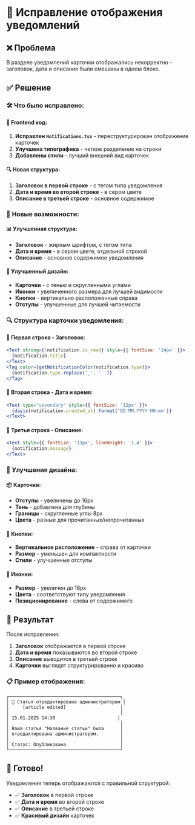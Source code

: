 # 🔧 Исправление отображения уведомлений

## ❌ Проблема
В разделе уведомлений карточки отображались некорректно - заголовок, дата и описание были смешаны в одном блоке.

## ✅ Решение

### 🛠️ **Что было исправлено:**

#### **📝 Frontend код:**
1. **Исправлен `Notifications.tsx`** - переструктурирован отображение карточек
2. **Улучшена типографика** - четкое разделение на строки
3. **Добавлены стили** - лучший внешний вид карточек

#### **🔍 Новая структура:**
1. **Заголовок в первой строке** - с тегом типа уведомления
2. **Дата и время во второй строке** - в сером цвете
3. **Описание в третьей строке** - основное содержимое

### 🎯 **Новые возможности:**

#### **📊 Улучшенная структура:**
- **Заголовок** - жирным шрифтом, с тегом типа
- **Дата и время** - в сером цвете, отдельной строкой
- **Описание** - основное содержимое уведомления

#### **🎨 Улучшенный дизайн:**
- **Карточки** - с тенью и скругленными углами
- **Иконки** - увеличенного размера для лучшей видимости
- **Кнопки** - вертикально расположенные справа
- **Отступы** - улучшенные для лучшей читаемости

### 🔍 **Структура карточки уведомления:**

#### **📝 Первая строка - Заголовок:**
```jsx
<Text strong={!notification.is_read} style={{ fontSize: '14px' }}>
  {notification.title}
</Text>
<Tag color={getNotificationColor(notification.type)}>
  {notification.type.replace('_', ' ')}
</Tag>
```

#### **📅 Вторая строка - Дата и время:**
```jsx
<Text type="secondary" style={{ fontSize: '12px' }}>
  {dayjs(notification.created_at).format('DD.MM.YYYY HH:mm')}
</Text>
```

#### **📄 Третья строка - Описание:**
```jsx
<Text style={{ fontSize: '13px', lineHeight: '1.4' }}>
  {notification.message}
</Text>
```

### 🎨 **Улучшения дизайна:**

#### **📦 Карточки:**
- **Отступы** - увеличены до 16px
- **Тень** - добавлена для глубины
- **Границы** - скругленные углы 8px
- **Цвета** - разные для прочитанных/непрочитанных

#### **🔘 Кнопки:**
- **Вертикальное расположение** - справа от карточки
- **Размер** - уменьшен для компактности
- **Стили** - улучшенные отступы

#### **🎯 Иконки:**
- **Размер** - увеличен до 18px
- **Цвета** - соответствуют типу уведомления
- **Позиционирование** - слева от содержимого

## 🎉 **Результат**

После исправления:
1. **Заголовок** отображается в первой строке
2. **Дата и время** показываются во второй строке
3. **Описание** выводится в третьей строке
4. **Карточки** выглядят структурированно и красиво

### 📋 **Пример отображения:**

```
┌─────────────────────────────────────────┐
│ 📝 Статья отредактирована администратором │
│     [article edited]                    │
│                                         │
│ 15.01.2025 14:30                       │
│                                         │
│ Ваша статья "Название статьи" была      │
│ отредактирована администратором.        │
│                                         │
│ Статус: Опубликована                    │
└─────────────────────────────────────────┘
```

## 🚀 **Готово!**

Уведомления теперь отображаются с правильной структурой:
- ✅ **Заголовок** в первой строке
- ✅ **Дата и время** во второй строке  
- ✅ **Описание** в третьей строке
- ✅ **Красивый дизайн** карточек
